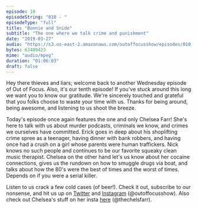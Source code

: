 ```yaml
---
episode: 10 
episodeString: "010 - "
episodeType: "full"
title: "Bonnie and Snide"
subtitle: "The one where we talk crime and punishment"
date: "2019-03-27"
audio: "https://s3.us-east-2.amazonaws.com/outoffocusshow/episodes/010_bonnie-and-snide.mp3"
bytes: 63409423
mime: "audio/mpeg"
duration: "01:06:03"
draft: false
---
```


Hey there thieves and liars; welcome back to another Wednesday episode of Out of Focus. Also, it's our tenth episode! If you've stuck around this long we want you to know our gratitude. We're sincerely touched and grateful that you folks choose to waste your time with us. Thanks for being around, being awesome, and listening to us shoot the breeze.

Today's episode once again features the one and only Chelsea Farr! She's here to talk with us about murder podcasts, criminals we know, and crimes we ourselves have committed. Erick goes in deep about his shoplifting crime spree as a teenager, having dinner with bank robbers, and having once had a crush on a girl whose parents were human traffickers. Nick knows no such people and continues to be our favorite squeaky clean music therapist. Chelsea on the other hand let's us know about her cocaine connections, gives us the rundown on how to smuggle drugs via boat, and talks about how the 80's were the best of times and the worst of times. Depends on if you were a serial killer.

Listen to us crack a few cold cases (of beer!). Check it out, subscribe to our nonsense, and hit us up on [Twitter][twit] and [Instagram][insta] (\@outoffocusshow). Also check out Chelsea's stuff on her insta [here][chelseainsta] (\@thechelsfarr).


[twit]: https://twitter.com/outoffocusshow
[insta]: https://instagram.com/outoffocusshow
[chelseainsta]: https://instagram.com/thechelsfarr
